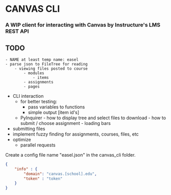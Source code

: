 # CANVAS CLI

### A WIP client for interacting with Canvas by Instructure's LMS REST API

## TODO
	- NAME at least temp name: easel
	- parse json to FileTree for reading
		- viewing files posted to course
			- modules
				- items
			- assignments
			- pages
- CLI interaction 
	- for better testing:
		- pass variables to functions
		- simple output [item id's]
	- PyInquirer
			- how to display tree and select files to download
			- how to submit / choose assignment
			- loading bars
- submitting files
- implement fuzzy finding for assignments, courses, files, etc
- optimize
	- parallel requests


Create a config file name "easel.json" in the canvas_cli folder.
```json
{
	"info" : {
		"domain": "canvas.[school].edu",
		"token" : "token"
	}
}
```



